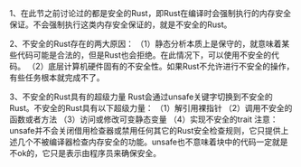 1、在此节之前讨论过的都是安全的Rust，即Rust在编译时会强制执行的内存安全保证。不会强制执行这类内存安全保证的，就是不安全的Rust。

2、不安全的Rust存在的两大原因：
（1）静态分析本质上是保守的，就意味着某些代码可能是合法的，但是Rust也会拒绝。在此情况下，可以使用不安全的代码。
（2）底层计算机硬件固有的不安全性。如果Rust不允许进行不安全的操作，有些任务根本就完成不了。

3、不安全的Rust具有的超级力量
Rust会通过unsafe关键字切换到不安全的Rust。不安全的Rust具有以下超级力量：
（1）解引用裸指针
（2）调用不安全的函数或者方法
（3）访问或修改可变静态变量
（4）实现不安全的trait
注意：unsafe并不会关闭借用检查器或禁用任何其它的Rust安全检查规则，它只提供上述几个不被编译器检查内存安全的功能。unsafe也不意味着块中的代码一定就是不ok的，它只是表示由程序员来确保安全。